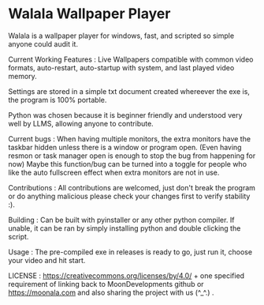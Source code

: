 # Walala Wallpaper Player
Walala is a wallpaper player for windows, fast, and scripted so simple anyone could audit it.

Current Working Features : Live Wallpapers compatible with common video formats, auto-restart, auto-startup with system, and last played video memory.

Settings are stored in a simple txt document created whereever the exe is, the program is 100% portable. 

Python was chosen because it is beginner friendly and understood very well by LLMS, allowing anyone to contribute.

Current bugs : When having multiple monitors, the extra monitors have the taskbar hidden unless there is a window or program open. (Even having resmon or task manager open is enough to stop the bug from happening for now)
                Maybe this function/bug can be turned into a toggle for people who like the auto fullscreen effect when extra monitors are not in use.

Contributions : All contributions are welcomed, just don't break the program or do anything malicious please check your changes first to verify stability :). 

Building : Can be built with pyinstaller or any other python compiler. If unable, it can be ran by simply installing python and double clicking the script.

Usage : The pre-compiled exe in releases is ready to go, just run it, choose your video and hit start.

LICENSE : https://creativecommons.org/licenses/by/4.0/ + one specified requirement of linking back to MoonDevelopments github or https://moonala.com and also sharing the project with us (^_^.) .
